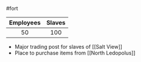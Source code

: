 #fort 

| Employees | Slaves |
| :-: | :-: |
| 50 | 100 |

- Major trading post for slaves of [[Salt View]]
- Place to purchase items from [[North Ledopolus]]